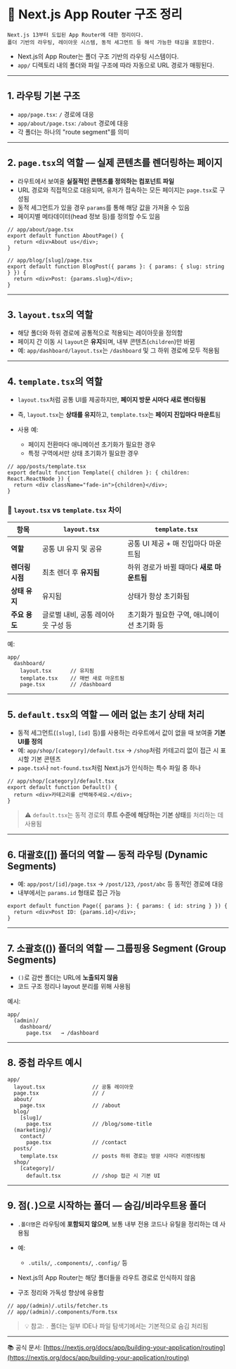 # 📁 Next.js App Router 구조 정리

```
Next.js 13부터 도입된 App Router에 대한 정리이다.
폴더 기반의 라우팅, 레이아웃 시스템, 동적 세그먼트 등 해석 가능한 태깅을 포함한다.
```

* Next.js의 App Router는 폴더 구조 기반의 라우팅 시스템이다.
* `app/` 디렉토리 내의 폴더와 파일 구조에 따라 자동으로 URL 경로가 매핑된다.

---

## 1. 라우팅 기본 구조

* `app/page.tsx`: `/` 경로에 대응
* `app/about/page.tsx`: `/about` 경로에 대응
* 각 폴더는 하나의 "route segment"를 의미

---

## 2. `page.tsx`의 역할 — **실제 콘텐츠를 렌더링하는 페이지**

* 라우트에서 보여줄 **실질적인 콘텐츠를 정의하는 컴포넌트 파일**
* URL 경로와 직접적으로 대응되며, 유저가 접속하는 모든 페이지는 `page.tsx`로 구성됨
* 동적 세그먼트가 있을 경우 `params`를 통해 해당 값을 가져올 수 있음
* 페이지별 메타데이터(head 정보 등)를 정의할 수도 있음

```tsx
// app/about/page.tsx
export default function AboutPage() {
  return <div>About us</div>;
}

// app/blog/[slug]/page.tsx
export default function BlogPost({ params }: { params: { slug: string } }) {
  return <div>Post: {params.slug}</div>;
}
```

---

## 3. `layout.tsx`의 역할

* 해당 폴더와 하위 경로에 공통적으로 적용되는 레이아웃을 정의함
* 페이지 간 이동 시 `layout`은 **유지**되며, 내부 콘텐츠(`children`)만 바뀜
* 예: `app/dashboard/layout.tsx`는 `/dashboard` 및 그 하위 경로에 모두 적용됨

---

## 4. `template.tsx`의 역할

* `layout.tsx`처럼 공통 UI를 제공하지만, **페이지 방문 시마다 새로 렌더링됨**
* 즉, `layout.tsx`는 **상태를 유지**하고, `template.tsx`는 **페이지 진입마다 마운트**됨
* 사용 예:

  * 페이지 전환마다 애니메이션 초기화가 필요한 경우
  * 특정 구역에서만 상태 초기화가 필요한 경우

```tsx
// app/posts/template.tsx
export default function Template({ children }: { children: React.ReactNode }) {
  return <div className="fade-in">{children}</div>;
}
```

### 🔄 `layout.tsx` vs `template.tsx` 차이

| 항목         | `layout.tsx`         | `template.tsx`            |
| ---------- | -------------------- | ------------------------- |
| **역할**     | 공통 UI 유지 및 공유        | 공통 UI 제공 + 매 진입마다 마운트됨    |
| **렌더링 시점** | 최초 렌더 후 **유지됨**      | 하위 경로가 바뀔 때마다 **새로 마운트됨** |
| **상태 유지**  | 유지됨                  | 상태가 항상 초기화됨               |
| **주요 용도**  | 글로벌 내비, 공통 레이아웃 구성 등 | 초기화가 필요한 구역, 애니메이션 초기화 등  |

예:

```tsx
app/
  dashboard/
    layout.tsx      // 유지됨
    template.tsx    // 매번 새로 마운트됨
    page.tsx        // /dashboard
```

---

## 5. `default.tsx`의 역할 — **에러 없는 초기 상태 처리**

* 동적 세그먼트(`[slug]`, `[id]` 등)를 사용하는 라우트에서 값이 없을 때 보여줄 **기본 UI를 정의**
* 예: `app/shop/[category]/default.tsx` → `/shop`처럼 카테고리 없이 접근 시 표시할 기본 콘텐츠
* `page.tsx`나 `not-found.tsx`처럼 Next.js가 인식하는 특수 파일 중 하나

```tsx
// app/shop/[category]/default.tsx
export default function Default() {
  return <div>카테고리를 선택해주세요.</div>;
}
```

> ⚠️ `default.tsx`는 동적 경로의 **루트 수준에 해당하는 기본 상태**를 처리하는 데 사용됨

---

## 6. 대괄호(\[]) 폴더의 역할 — **동적 라우팅 (Dynamic Segments)**

* 예: `app/post/[id]/page.tsx` → `/post/123`, `/post/abc` 등 동적인 경로에 대응
* 내부에서는 `params.id` 형태로 접근 가능

```tsx
export default function Page({ params }: { params: { id: string } }) {
  return <div>Post ID: {params.id}</div>;
}
```

---

## 7. 소괄호(()) 폴더의 역할 — **그룹핑용 Segment (Group Segments)**

* `()`로 감싼 폴더는 URL에 **노출되지 않음**
* 코드 구조 정리나 layout 분리를 위해 사용됨

예시:

```
app/
  (admin)/
    dashboard/
      page.tsx   → /dashboard
```

---

## 8. 중첩 라우트 예시

```
app/
  layout.tsx               // 공통 레이아웃
  page.tsx                 // /
  about/
    page.tsx               // /about
  blog/
    [slug]/
      page.tsx             // /blog/some-title
  (marketing)/
    contact/
      page.tsx             // /contact
  posts/
    template.tsx           // posts 하위 경로는 방문 시마다 리렌더링됨
  shop/
    [category]/
      default.tsx          // /shop 접근 시 기본 UI
```

---

## 9. 점(`.`)으로 시작하는 폴더 — **숨김/비라우트용 폴더**

* `.폴더명`은 라우팅에 **포함되지 않으며**, 보통 내부 전용 코드나 유틸을 정리하는 데 사용됨
* 예:

  * `.utils/`, `.components/`, `.config/` 등
* Next.js의 App Router는 해당 폴더들을 라우트 경로로 인식하지 않음
* 구조 정리와 가독성 향상에 유용함

```tsx
// app/(admin)/.utils/fetcher.ts
// app/(admin)/.components/Form.tsx
```

> 💡 참고: `.` 폴더는 일부 IDE나 파일 탐색기에서는 기본적으로 숨김 처리됨

---

📚 공식 문서:
[https://nextjs.org/docs/app/building-your-application/routing](https://nextjs.org/docs/app/building-your-application/routing)

